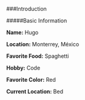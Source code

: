 ###Introduction

#####Basic Information

**Name:** Hugo

**Location:** Monterrey, México

**Favorite Food:** Spaghetti

**Hobby:** Code

**Favorite Color:** Red

**Current Location:** Bed